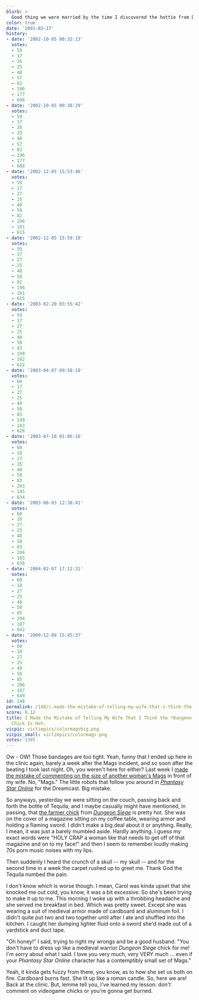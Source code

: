 ```yaml
---
blurb: >
  Good thing we were married by the time I discovered the hottie from Drakan.
color: true
date: '2001-03-17'
history:
- date: '2002-10-05 00:32:13'
  votes:
  - 59
  - 17
  - 26
  - 25
  - 40
  - 57
  - 82
  - 196
  - 177
  - 608
- date: '2002-10-05 00:38:29'
  votes:
  - 59
  - 17
  - 26
  - 25
  - 40
  - 57
  - 82
  - 196
  - 177
  - 608
- date: '2002-12-05 15:53:46'
  votes:
  - 59
  - 17
  - 27
  - 25
  - 40
  - 58
  - 82
  - 196
  - 181
  - 615
- date: '2002-12-05 15:59:18'
  votes:
  - 59
  - 17
  - 27
  - 25
  - 40
  - 58
  - 82
  - 196
  - 181
  - 615
- date: '2003-02-20 03:55:42'
  votes:
  - 59
  - 17
  - 27
  - 25
  - 40
  - 58
  - 83
  - 199
  - 182
  - 622
- date: '2003-04-07 09:58:18'
  votes:
  - 60
  - 17
  - 27
  - 25
  - 40
  - 58
  - 83
  - 199
  - 183
  - 628
- date: '2003-07-10 01:06:16'
  votes:
  - 60
  - 18
  - 27
  - 25
  - 40
  - 58
  - 83
  - 203
  - 185
  - 634
- date: '2003-08-03 12:38:41'
  votes:
  - 60
  - 18
  - 27
  - 25
  - 40
  - 58
  - 83
  - 204
  - 185
  - 636
- date: '2004-02-07 17:12:31'
  votes:
  - 60
  - 18
  - 27
  - 25
  - 40
  - 58
  - 85
  - 204
  - 187
  - 642
- date: '2009-12-09 15:45:37'
  votes:
  - 60
  - 18
  - 27
  - 25
  - 40
  - 58
  - 85
  - 206
  - 187
  - 649
id: 148
permalink: /148/i-made-the-mistake-of-telling-my-wife-that-i-think-the-dungeon-siege-farmer-chick-is-hot/
score: 8.12
title: I Made the Mistake of Telling My Wife That I Think the *Dungeon Siege* Farmer
  Chick Is Hot.
vicpic: victimpics/colormagsbig.png
vicpic_small: victimpics/colormags.png
votes: 1385
---
```


Ow - OW! Those bandages are too tight. Yeah, funny that I ended up here
in the clinic again, barely a week after the Mags incident, and so soon
after the beating I took last night. Oh, you weren't here for either?
Last week I [made the mistake of commenting on the size of another
woman's Mags](@/victim/141.md) in front of my wife. No, "Mags." The
little robots that follow you around in [*Phantasy Star
Online*](https://web.archive.org/web/20010317000000/http://www.planetdreamcast.com/games/reviews/phantasystaronline/)
for the Dreamcast. Big mistake.

So anyways, yesterday we were sitting on the couch, passing back and
forth the bottle of Tequila, and I maybe casually might have mentioned,
in passing, that [the farmer chick](/img/dungeonsiege/images/77.png) from
[*Dungeon
Siege*](https://web.archive.org/web/20010317000000/http://gamespy.com/previews/march01/dungeonsiege)
is pretty hot. She was on the cover of a magazine sitting on my coffee
table, wearing armor and holding a flaming sword. I didn't make a big
deal about it or anything. Really, I mean, it was just a barely mumbled
aside. Hardly anything. I guess my exact words were "HOLY CRAP a woman
like that needs to get off of that magazine and on to my face!" and then
I seem to remember loudly making 70s porn music noises with my lips.

Then suddenly I heard the crunch of a skull -- my skull -- and for the
second time in a week the carpet rushed up to greet me. Thank God the
Tequila numbed the pain.

I don't know which is worse though. I mean, Carol was kinda upset that
she knocked me out cold, you know, it was a bit excessive. So she's been
trying to make it up to me. This morning I woke up with a throbbing
headache and she served me breakfast in bed. Which was pretty sweet.
Except she was wearing a suit of medieval armor made of cardboard and
aluminum foil. I didn't quite put two and two together until after I ate
and shuffled into the kitchen. I caught her dumping lighter fluid onto a
sword she'd made out of a yardstick and duct tape.

"Oh honey!" I said, trying to right my wrongs and be a good husband.
"You don't have to dress up like a medieval warrior *Dungeon Siege*
chick for me! I'm sorry about what I said. I love you very much, very
VERY much ... even if your *Phantasy Star Online* character has a
contemptibly small set of Mags."

Yeah, it kinda gets fuzzy from there, you know, as to how she set us
both on fire. Cardboard burns fast. She lit up like a roman candle. So,
here we are! Back at the clinic. But, lemme tell you, I've learned my
lesson: don't comment on videogame chicks or you're gonna get burned.
